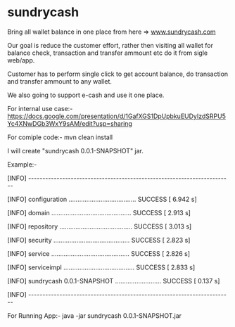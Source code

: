 # sundrycash
Bring all wallet balance in one place from here => www.sundrycash.com

Our goal is reduce the customer effort, rather then visiting all wallet for balance check, transaction and transfer ammount etc
do it from sigle web/app.

Customer has to perform single click to get account balance, do transaction and transfer ammount to any wallet.

We also going to support e-cash and use it one place.

For internal use case:- https://docs.google.com/presentation/d/1GafXGS1DpUpbkuEUDyIzdSRPU5Yc4XNwDGb3WxY9sAM/edit?usp=sharing

For comiple code:-
mvn clean install

I will create "sundrycash 0.0.1-SNAPSHOT" jar.

Example:-

[INFO] ------------------------------------------------------------------------

[INFO] configuration ...................................... SUCCESS [  6.942 s]

[INFO] domain ............................................. SUCCESS [  2.913 s]

[INFO] repository ......................................... SUCCESS [  3.013 s]

[INFO] security ........................................... SUCCESS [  2.823 s]

[INFO] service ............................................ SUCCESS [  2.826 s]

[INFO] serviceimpl ........................................ SUCCESS [  2.833 s]

[INFO] sundrycash 0.0.1-SNAPSHOT .......................... SUCCESS [  0.137 s]

[INFO] ------------------------------------------------------------------------


For Running App:-
java -jar sundrycash 0.0.1-SNAPSHOT.jar


